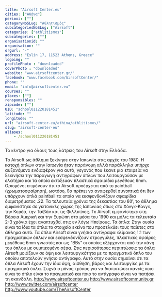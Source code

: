 ```yaml
---
title: "Airsoft Center.eu"
cities: ["Αθήνα"]
perioxi: [""]
categoryNoSLug: "Αθλητισμός"
subcategoriesNoSLug: ["Airsoft"]
categories: ["athlitismos"]
subcategories: [""]
organisationid: ""
organisation: ""
orgurl: "-"
address: "Eslin 17, 11523 Athens, Greece"
logoimg: ""
profilePhoto : "downloaded"
coverPhoto : "downloaded"
website: "www.airsoftcenter.gr/"
facebook: "www.facebook.com/AirsoftCenter/"
phone: ""
email: "info@airsoftcenter.eu"
courses: ""
places: [""]
rensponsibles: ""
zipcode: [""]
UID: "school011220181451"
latitude: ""
longitude: ""
url: "airsoft-center-eu/athina/athlitismos/"
slug: "airsoft-center-eu"
aliases:
    - /school011220181451
---
```



Το κέντρο για όλους τους λάτρεις του Airsoft στην Ελλάδα.

Το Airsoft ως άθλημα ξεκίνησε στην Ιαπωνία στις αρχές του 1980. Η κατοχή όπλων στην Ιαπωνία ήταν παράνομη αλλά παράλληλα υπήρχε αυξανόμενο ενδιαφέρον για αυτά, γεγονός που έκανε μια εταιρεία να ξεκινήσει την παραγωγή αντιγράφων όπλων που λειτουργούσαν με ελατήριο και τα οποία εκτόξευαν πλαστικά σφαιρίδια μεγέθους 6mm. Ορισμένοι επιμένουν ότι το Airsoft προέρχεται από το paintball (χρωματοσφαίρηση), ωστόσο, θα πρέπει να αναφερθεί συνοπτικά ότι δεν υπάρχουν όπλά paintball τα οποία να εκσφενδονίζουν σφαιρίδια διαμετρήματος .22. Τα τελευταία χρόνια της δεκαετίας του 80’, το άθλημα εμφανίστηκε σε γειτονικές χώρες της Ιαπωνίας όπως στο Χόνγκ-Κονγκ, την Κορέα, την Ταϊβάν και τις Φιλλιπίνες. Το Airsoft εμφανίστηκε στη Βόρεια Αμερική και την Ευρώπη στα μέσα του 1990 και μόλις τα τελευταία 2-3 χρόνια έχει αναπτυχθεί στις εν λόγω Ηπείρους. Τα όπλα: Στην ουσία είναι τα ίδια τα όπλα το στοιχείο εκείνο που προσελκύει τους παίκτες στο άθλημα αυτό. Τα όπλα Airsoft είναι γνήσια αντίγραφα κλίμακας 1:1 των πραγματικών όπλων και εκσφενδονίζουν στρογγυλές, πλαστικές σφαίρες μεγέθους 6mm γνωστές και ως &quot;BBs&quot; οι οποίες εξέρχονται από την κάνη του όπλου με συμπιεσμένο αέρα. Στις περισσότερες περιπτώσεις τα όπλα Airsoft μοιάζουν σε όψη και λειτουργικότητα με το πραγματικό όπλο του οποίου αποτελούν γνήσιο αντίγραφο. Αυτό στην ουσία σημαίνει ότι τα όπλα Airsoft έχουν την ίδια όψη, αίσθηση, βάρος και λειτουργίες με τα πραγματικά όπλα. Συχνά ο μόνος τρόπος για να διαπιστώσει κανείς ποιο είναι το όπλο είναι το πραγματικό και ποιο το αντίγραφο είναι να πατήσει τη σκανδάλη. http://www.airsoftcenter.eu http://www.airsoftcommunity.gr http://www.twitter.com/airsoftcenter http://www.youtube.com/TheAirsoftCenter